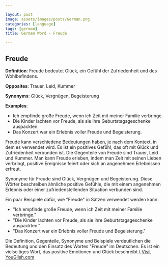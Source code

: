 ```yaml
---

layout: post
image: assets/images/posts/German.png
categories: [language]
tags: [german]
title: German Word - Freude

---
```


## Freude

**Definition**: Freude bedeutet Glück, ein Gefühl der Zufriedenheit und des Wohlbefindens.

**Opposites**: Trauer, Leid, Kummer

**Synonyms**: Glück, Vergnügen, Begeisterung

**Examples**:
- Ich empfinde große Freude, wenn ich Zeit mit meiner Familie verbringe.
- Die Kinder lachten vor Freude, als sie ihre Geburtstagsgeschenke auspackten.
- Das Konzert war ein Erlebnis voller Freude und Begeisterung.

Freude kann verschiedene Bedeutungen haben, je nach dem Kontext, in dem es verwendet wird. Es ist ein positives Gefühl, das oft mit Glück und Zufriedenheit verbunden ist. Die Gegenteile von Freude sind Trauer, Leid und Kummer. Man kann Freude erleben, indem man Zeit mit seinen Lieben verbringt, positive Ereignisse feiert oder sich an angenehmen Erlebnissen erfreut.

Synonyme für Freude sind Glück, Vergnügen und Begeisterung. Diese Wörter beschreiben ähnliche positive Gefühle, die mit einem angenehmen Erlebnis oder einer zufriedenstellenden Situation verbunden sind.

Ein paar Beispiele dafür, wie "Freude" in Sätzen verwendet werden kann:
- "Ich empfinde große Freude, wenn ich Zeit mit meiner Familie verbringe."
- "Die Kinder lachten vor Freude, als sie ihre Geburtstagsgeschenke auspackten."
- "Das Konzert war ein Erlebnis voller Freude und Begeisterung."

Die Definition, Gegenteile, Synonyme und Beispiele verdeutlichen die Bedeutung und den Einsatz des Wortes "Freude" im Deutschen. Es ist ein vielseitiges Wort, das positive Emotionen und Glück beschreibt.\ <a id="yg-widget-0" class="youglish-widget" data-query="German" data-lang="german" data-components="8412" data-auto-start="0" data-bkg-color="theme_light" data-title="How%20to%20pronounce%20German%20in%20German"  rel="nofollow" href="https://youglish.com">Visit YouGlish.com</a><script async src="https://youglish.com/public/emb/widget.js" charset="utf-8"></script>